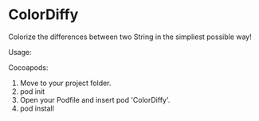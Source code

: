 # ColorDiffy
Colorize the differences between two String in the simpliest possible way!

Usage:

Cocoapods:

1) Move to your project folder.
2) pod init
3) Open your Podfile and insert pod 'ColorDiffy'.
4) pod install
